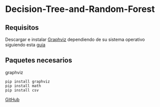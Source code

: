 # Decision-Tree-and-Random-Forest

## Requisitos

Descargar e instalar [Graphviz](https://graphviz.gitlab.io/download/) dependiendo de su sistema operativo siguiendo esta [guia](https://bobswift.atlassian.net/wiki/spaces/GVIZ/pages/20971549/How+to+install+Graphviz+software)

## Paquetes necesarios
graphviz

```
pip install graphviz
pip install math
pip install csv
```

[GitHub](https://github.com/joseant12/Decision-Tree-and-Random-Forest)
